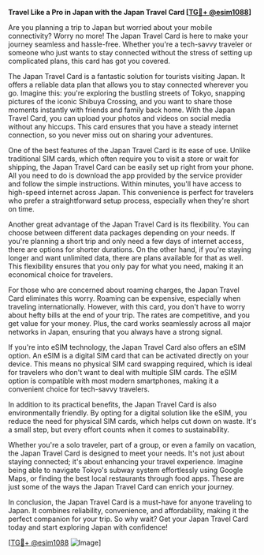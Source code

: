 **Travel Like a Pro in Japan with the Japan Travel Card [[TG💪+ @esim1088](https://t.me/s/esim1088)]**

Are you planning a trip to Japan but worried about your mobile connectivity? Worry no more! The Japan Travel Card is here to make your journey seamless and hassle-free. Whether you're a tech-savvy traveler or someone who just wants to stay connected without the stress of setting up complicated plans, this card has got you covered.

The Japan Travel Card is a fantastic solution for tourists visiting Japan. It offers a reliable data plan that allows you to stay connected wherever you go. Imagine this: you're exploring the bustling streets of Tokyo, snapping pictures of the iconic Shibuya Crossing, and you want to share those moments instantly with friends and family back home. With the Japan Travel Card, you can upload your photos and videos on social media without any hiccups. This card ensures that you have a steady internet connection, so you never miss out on sharing your adventures.

One of the best features of the Japan Travel Card is its ease of use. Unlike traditional SIM cards, which often require you to visit a store or wait for shipping, the Japan Travel Card can be easily set up right from your phone. All you need to do is download the app provided by the service provider and follow the simple instructions. Within minutes, you'll have access to high-speed internet across Japan. This convenience is perfect for travelers who prefer a straightforward setup process, especially when they're short on time.

Another great advantage of the Japan Travel Card is its flexibility. You can choose between different data packages depending on your needs. If you're planning a short trip and only need a few days of internet access, there are options for shorter durations. On the other hand, if you're staying longer and want unlimited data, there are plans available for that as well. This flexibility ensures that you only pay for what you need, making it an economical choice for travelers.

For those who are concerned about roaming charges, the Japan Travel Card eliminates this worry. Roaming can be expensive, especially when traveling internationally. However, with this card, you don't have to worry about hefty bills at the end of your trip. The rates are competitive, and you get value for your money. Plus, the card works seamlessly across all major networks in Japan, ensuring that you always have a strong signal.

If you're into eSIM technology, the Japan Travel Card also offers an eSIM option. An eSIM is a digital SIM card that can be activated directly on your device. This means no physical SIM card swapping required, which is ideal for travelers who don't want to deal with multiple SIM cards. The eSIM option is compatible with most modern smartphones, making it a convenient choice for tech-savvy travelers.

In addition to its practical benefits, the Japan Travel Card is also environmentally friendly. By opting for a digital solution like the eSIM, you reduce the need for physical SIM cards, which helps cut down on waste. It's a small step, but every effort counts when it comes to sustainability.

Whether you're a solo traveler, part of a group, or even a family on vacation, the Japan Travel Card is designed to meet your needs. It's not just about staying connected; it's about enhancing your travel experience. Imagine being able to navigate Tokyo's subway system effortlessly using Google Maps, or finding the best local restaurants through food apps. These are just some of the ways the Japan Travel Card can enrich your journey.

In conclusion, the Japan Travel Card is a must-have for anyone traveling to Japan. It combines reliability, convenience, and affordability, making it the perfect companion for your trip. So why wait? Get your Japan Travel Card today and start exploring Japan with confidence!

[[TG💪+ @esim1088](https://t.me/s/esim1088) ![Image](https://i.postimg.cc/Y0z9fWf4/image.png)]